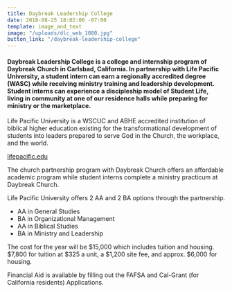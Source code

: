 ```yaml
---
title: Daybreak Leadership College
date: 2018-08-25 18:02:00 -07:00
template: image_and_text
image: "/uploads/dlc_web_1080.jpg"
button_link: "/daybreak-leadership-college"
---
```


#### Daybreak Leadership College is a college and internship program of Daybreak Church in Carlsbad, California.  In partnership with Life Pacific University, a student intern can earn a regionally accredited degree (WASC) while receiving ministry training and leadership development. Student interns can experience a discipleship model of Student Life, living in community at one of our residence halls while preparing for ministry or the marketplace. 

Life Pacific University is a WSCUC and ABHE accredited institution of biblical higher education existing for the transformational development of students into leaders prepared to serve God in the Church, the workplace, and the world.

[lifepacific.edu](https://www.lifepacific.edu)

The church partnership program with Daybreak Church offers an affordable academic program while student interns complete a ministry practicum at Daybreak Church. 

Life Pacific University offers 2 AA and 2 BA options through the partnership. 
* AA in General Studies 
* BA in Organizational Management
* AA in Biblical Studies
* BA in Ministry and Leadership 

The cost for the year will be $15,000 which includes tuition and housing. $7,800 for tuition at $325 a unit, a $1,200 site fee, and approx. $6,000 for housing. 

Financial Aid is available by filling out the FAFSA and Cal-Grant (for California residents) Applications.